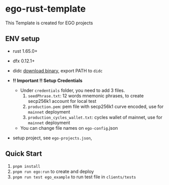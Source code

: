 # ego-rust-template

This Template is created for EGO projects

## ENV setup

- rust 1.65.0+
- dfx 0.12.1+
- didc [download binary](https://github.com/dfinity/candid/releases), export PATH to `didc`

- **!! Important !! Setup Credentials**

  - Under `credentials` folder, you need to add 3 files.
    1.  `seedPhrase.txt`: 12 words mnemonic phrases, to create secp256k1 account for local test
    2.  `production.pem`: pem file with secp256k1 curve encoded, use for `mainnet` deployment
    3.  `production_cycles_wallet.txt`: cycles wallet of mainnet, use for `mainnet` deployment
  - You can change file names on `ego-config`.json

- setup project, see `ego-projects.json`,

## Quick Start

1. `pnpm install`
2. `pnpm run ego:run` to create and deploy
3. `pnpm run test ego_example` to run test file in `clients/tests`

